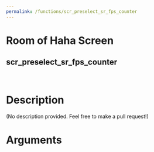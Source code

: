 ```yaml
---
permalink: /functions/scr_preselect_sr_fps_counter
---
```

# Room of Haha Screen  
## scr_preselect_sr_fps_counter  
&nbsp;  
# Description  
(No description provided. Feel free to make a pull request!) 
&nbsp;  
# Arguments


